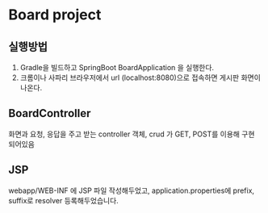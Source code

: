 # Board project

## 실행방법
1. Gradle을 빌드하고 SpringBoot BoardApplication 을 실행한다.
2. 크롬이나 사파리 브라우저에서 url (localhost:8080)으로 접속하면 게시판 화면이 나온다.

## BoardController
화면과 요청, 응답을 주고 받는 controller 객체, crud 가 GET, POST를 이용해 구현 되어있음 

## JSP
webapp/WEB-INF 에 JSP 파일 작성해두었고, application.properties에 prefix, suffix로 resolver 등록해두었습니다.
